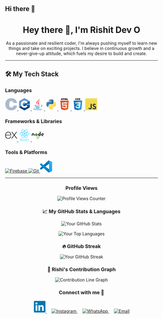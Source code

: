 ## Hi there 👋

<!--
**Rish-2006/Rish-2006** is a ✨ _special_ ✨ repository because its `README.md` (this file) appears on your GitHub profile.

Here are some ideas to get you started:

- 🔭 I’m currently working on ...
- 🌱 I’m currently learning ...
- 👯 I’m looking to collaborate on ...
- 🤔 I’m looking for help with ...
- 💬 Ask me about ...
- 📫 How to reach me: ...
- 😄 Pronouns: ...
- ⚡ Fun fact: ...
-->
<div align="center">
  <h1>Hey there 👋, I'm Rishit Dev O</h1>
</div>

<p align="center">
  As a passionate and resilient coder, I'm always pushing myself to learn new things and take on exciting projects. I believe in continuous growth and a never-give-up attitude, which fuels my desire to build and create.
</p>

<hr>

## 🛠 My Tech Stack

### Languages

<p align="left">
  <a href="https://www.cprogramming.com/" target="_blank" rel="noreferrer">
    <img src="https://raw.githubusercontent.com/devicons/devicon/master/icons/c/c-original.svg" alt="C" width="40" height="40"/>
  </a>
  <a href="https://www.w3schools.com/cpp/" target="_blank" rel="noreferrer">
    <img src="https://raw.githubusercontent.com/devicons/devicon/master/icons/cplusplus/cplusplus-original.svg" alt="C++" width="40" height="40"/>
  </a>
  <a href="https://www.java.com" target="_blank" rel="noreferrer">
    <img src="https://raw.githubusercontent.com/devicons/devicon/master/icons/java/java-original.svg" alt="Java" width="40" height="40"/>
  </a>
  <a href="https://www.python.org" target="_blank" rel="noreferrer">
    <img src="https://raw.githubusercontent.com/devicons/devicon/master/icons/python/python-original.svg" alt="Python" width="40" height="40"/>
  </a>
  <a href="https://www.w3.org/html/" target="_blank" rel="noreferrer">
    <img src="https://raw.githubusercontent.com/devicons/devicon/master/icons/html5/html5-original-wordmark.svg" alt="HTML5" width="40" height="40"/>
  </a>
  <a href="https://www.w3schools.com/css/" target="_blank" rel="noreferrer">
    <img src="https://raw.githubusercontent.com/devicons/devicon/master/icons/css3/css3-original-wordmark.svg" alt="CSS3" width="40" height="40"/>
  </a>
  <a href="https://developer.mozilla.org/en-US/docs/Web/JavaScript" target="_blank" rel="noreferrer">
    <img src="https://raw.githubusercontent.com/devicons/devicon/master/icons/javascript/javascript-original.svg" alt="JavaScript" width="40" height="40"/>
  </a>
</p>

### Frameworks & Libraries

<p align="left">
  <a href="https://expressjs.com" target="_blank" rel="noreferrer">
    <img src="https://raw.githubusercontent.com/devicons/devicon/master/icons/express/express-original.svg" alt="Express" width="40" height="40"/>
  </a>
  <a href="https://reactjs.org/" target="_blank" rel="noreferrer">
    <img src="https://raw.githubusercontent.com/devicons/devicon/master/icons/react/react-original-wordmark.svg" alt="React" width="40" height="40"/>
  </a>
  <a href="https://nodejs.org" target="_blank" rel="noreferrer">
    <img src="https://raw.githubusercontent.com/devicons/devicon/master/icons/nodejs/nodejs-original-wordmark.svg" alt="Node.js" width="40" height="40"/>
  </a>
</p>

### Tools & Platforms

<p align="left">
  <a href="https://firebase.google.com/" target="_blank" rel="noreferrer">
    <img src="https://www.vectorlogo.zone/logos/firebase/firebase-icon.svg" alt="Firebase" width="40" height="40"/>
  </a>
  <a href="https://git-scm.com/" target="_blank" rel="noreferrer">
    <img src="https://www.vectorlogo.zone/logos/git-scm/git-scm-icon.svg" alt="Git" width="40" height="40"/>
  </a>
  <a href="https://code.visualstudio.com/" target="_blank" rel="noreferrer">
    <img src="https://raw.githubusercontent.com/devicons/devicon/master/icons/vscode/vscode-original.svg" alt="VS Code" width="40" height="40"/>
  </a>
</p>

<hr>
<h3 align="center">Profile Views</h3>

<p align="center">
  <img src="https://komarev.com/ghpvc/?username=Rish-2006&label=Profile%20Views&color=0e76a8&style=flat-square" alt="Profile Views Counter" />
</p>
<h3 align="center">📈 My GitHub Stats & Languages</h3>

<p align="center">
  <img src="https://github-readme-stats.vercel.app/api?username=Rish-2006&show_icons=true&theme=dark&cache_seconds=0" alt="Your GitHub Stats" />
</p>
<p align="center">
  <img align="center" src="https://github-readme-stats.vercel.app/api/top-langs/?username=Rish-2006&layout=compact&theme=dark" alt="Your Top Languages" />
</p>
<h3 align="center">🔥 GitHub Streak</h3>

<p align="center">
  <img src="https://github-readme-streak-stats.herokuapp.com/?user=Rish-2006&theme=dark" alt="Your GitHub Streak" />
</p>
<h3 align="center">🧠 Rishi's Contribution Graph</h3>

<p align="center">
  <img src="https://github-contributor-stats.vercel.app/api?username=Rish-2006&chart=line" alt="Contribution Line Graph" />
</p>
<h3 align="center">Connect with me 🤝</h3>

<p align="center">
  <a href="https://www.linkedin.com/in/rishit-dev-o-83975b363?utm_source=share&utm_campaign=share_via&utm_content=profile&utm_medium=ios_app" target="_blank" rel="noreferrer">
    <img src="https://raw.githubusercontent.com/devicons/devicon/master/icons/linkedin/linkedin-original.svg" alt="LinkedIn" width="40" height="40"/>
  </a>
  &nbsp;&nbsp;&nbsp;
  
  <a href="(https://www.instagram.com/rishit_dev.o?igsh=d29pYXB6Y2ZncjFj&utm_source=qr)" target="_blank" rel="noreferrer">
    <img src="https://www.vectorlogo.zone/logos/instagram/instagram-icon.svg" alt="Instagram" width="40" height="40"/>
  </a>
  &nbsp;&nbsp;&nbsp;
  
  <a href="https://wa.me/916380611970" target="_blank" rel="noreferrer">
    <img src="https://www.vectorlogo.zone/logos/whatsapp/whatsapp-icon.svg" alt="WhatsApp" width="40" height="40"/>
  </a>
  &nbsp;&nbsp;&nbsp;
  
  
  <a href="mailto:rishitedu5@gmail.com" target="_blank" rel="noreferrer">
    <img src="https://www.vectorlogo.zone/logos/gmail/gmail-icon.svg" alt="Email" width="40" height="40"/>
  </a>
</p>

